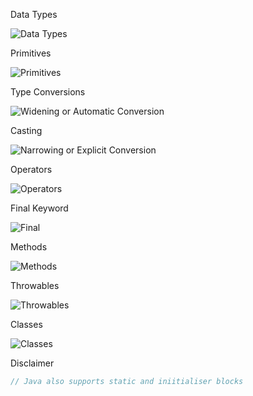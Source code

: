 Data Types

![Data Types](https://media.geeksforgeeks.org/wp-content/cdn-uploads/20191105111644/Data-types-in-Java.jpg)

Primitives 

![Primitives](https://media.geeksforgeeks.org/wp-content/cdn-uploads/20191105122725/Primitive-Data-Types-in-Java-4.jpg)

Type Conversions

![Widening or Automatic Conversion](https://media.geeksforgeeks.org/wp-content/uploads/Widening-or-Automatic-Type-Conversion.png)

Casting

![Narrowing or Explicit Conversion](https://media.geeksforgeeks.org/wp-content/uploads/Narrowing-or-Explicit-Conversion.png)

Operators

![Operators](https://media.geeksforgeeks.org/wp-content/uploads/operators.png)

Final Keyword

![Final](https://www.geeksforgeeks.org/wp-content/uploads/final-keyword-in-java.jpg)

Methods

![Methods](https://media.geeksforgeeks.org/wp-content/uploads/methods-in-java.png)

Throwables

![Throwables](https://media.geeksforgeeks.org/wp-content/uploads/Exception-in-java1.png)

Classes

![Classes](https://media.geeksforgeeks.org/wp-content/uploads/d3.jpeg)

Disclaimer 

```java
// Java also supports static and iniitialiser blocks
```







